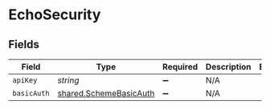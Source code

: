 # EchoSecurity


## Fields

| Field                                                                   | Type                                                                    | Required                                                                | Description                                                             | Example                                                                 |
| ----------------------------------------------------------------------- | ----------------------------------------------------------------------- | ----------------------------------------------------------------------- | ----------------------------------------------------------------------- | ----------------------------------------------------------------------- |
| `apiKey`                                                                | *string*                                                                | :heavy_minus_sign:                                                      | N/A                                                                     |                                                                         |
| `basicAuth`                                                             | [shared.SchemeBasicAuth](../../../sdk/models/shared/schemebasicauth.md) | :heavy_minus_sign:                                                      | N/A                                                                     |                                                                         |